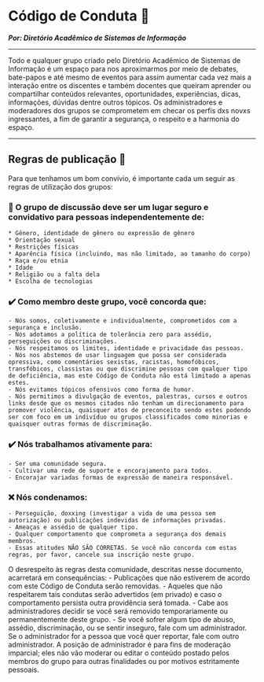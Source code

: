 # Código de Conduta 📜
***Por: Diretório Acadêmico de Sistemas de Informação***

----------

Todo e qualquer grupo criado pelo Diretório Acadêmico de Sistemas de Informação é um espaço para nos aproximarmos por meio de debates, bate-papos e até mesmo de eventos para assim aumentar cada vez mais a interação entre os discentes e também docentes que queiram aprender ou compartilhar conteúdos relevantes, oportunidades, experiências, dicas, informações, dúvidas dentre outros tópicos. Os administradores e moderadores dos grupos se comprometem em checar os perfis dxs novxs ingressantes, a fim de garantir a segurança, o respeito e a harmonia do espaço.

----------

## Regras de publicação 📣

Para que tenhamos um bom convívio, é importante cada um seguir as regras de utilização dos grupos:
### 🤚 O grupo de discussão deve ser um lugar seguro e convidativo para pessoas independentemente de:
    * Gênero, identidade de gênero ou expressão de gênero
    * Orientação sexual
    * Restrições físicas
    * Aparência física (incluindo, mas não limitado, ao tamanho do corpo)
    * Raça e/ou etnia
    * Idade
    * Religião ou a falta dela
    * Escolha de tecnologias
### ✔️ Como membro deste grupo, você concorda que:
    - Nós somos, coletivamente e individualmente, comprometidos com a segurança e inclusão.
    - Nós adotamos a política de tolerância zero para assédio, perseguições ou discriminações.
    - Nós respeitamos os limites, identidade e privacidade das pessoas.
    - Nós nos abstemos de usar linguagem que possa ser considerada opressiva, como comentários sexistas, racistas, homofóbicos, transfóbicos, classistas ou que discrimine pessoas com qualquer tipo de deficiência, mas este Código de Conduta não está limitado a apenas estes.
    - Nós evitamos tópicos ofensivos como forma de humor.
    - Nós permitimos a divulgação de eventos, palestras, cursos e outros links desde que os mesmos citados não tenham um direcionamento para promover violência, quaisquer atos de preconceito sendo estes podendo ser com foco em um indivíduo ou grupos classificados como minorias e quaisquer outras formas de discriminação.
### ✔️ Nós trabalhamos ativamente para:
    - Ser uma comunidade segura.
    - Cultivar uma rede de suporte e encorajamento para todos.
    - Encorajar variadas formas de expressão de maneira responsável.
### ❌ Nós condenamos:
    - Perseguição, doxxing (investigar a vida de uma pessoa sem autorização) ou publicações indevidas de informações privadas.
    - Ameaças e assédio de qualquer tipo.
    - Qualquer comportamento que comprometa a segurança dos demais membros.
    - Essas atitudes NÃO SÃO CORRETAS. Se você não concorda com estas regras, por favor, cancele sua inscrição neste grupo.
O desrespeito às regras desta comunidade, descritas nesse documento, acarretará em consequências:
    - Publicações que não estiverem de acordo com este Código de Conduta serão removidas.
    - Aqueles que não respeitarem tais condutas serão advertidos (em privado) e caso o comportamento persista outra providência será tomada.
    - Cabe aos administradores decidir se você será removido temporariamente ou permanentemente deste grupo.
    - Se você sofrer algum tipo de abuso, assédio, discriminação, ou se sentir inseguro, fale com um administrador. Se o administrador for a pessoa que você quer reportar, fale com outro administrador.
A posição de administrador é para fins de moderação imparcial; eles não vão moderar ou editar o conteúdo postado pelos membros do grupo para outras finalidades ou por motivos estritamente pessoais.
